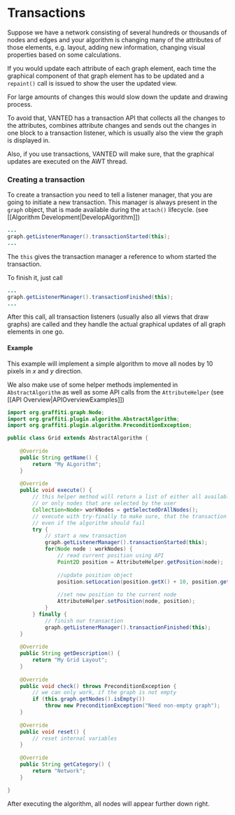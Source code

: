# Transactions

Suppose we have a network consisting of several hundreds or thousands of nodes and edges and your algorithm is changing many of the attributes of those elements, e.g. layout, adding new information, changing visual properties based on some calculations.

If you would update each attribute of each graph element, each time the graphical component of that graph element has to be updated and a `repaint()` call is issued to show the user the updated view.

For large amounts of changes this would slow down the update and drawing process.

To avoid that, VANTED has a transaction API that collects all the changes to the attributes, combines attribute changes and sends out the changes in one block to a transaction listener, which is usually also the view the graph is displayed in.

Also, if you use transactions, VANTED will make sure, that the graphical updates are executed on the AWT thread.

### Creating a transaction

To create a transaction you need to tell a listener manager, that you are going to initiate a new transaction. This manager is always present in the `graph` object, that is made available during the `attach()` lifecycle. (see [[Algorithm Development|DevelopAlgorithm]])

```java
...
graph.getListenerManager().transactionStarted(this);
...
```
The `this` gives the transaction manager a reference to whom started the transaction.

To finish it, just call
```java
...
graph.getListenerManager().transactionFinished(this);
...
```

After this call, all transaction listeners (usually also all views that draw graphs) are called and they handle the actual graphical updates of all graph elements in one go.

#### Example

This example will implement a simple algorithm to move all nodes by 10 pixels in *x* and *y* direction.

We also make use of some helper methods implemented in `AbstractAlgorithm` as well as some API calls from the `AttributeHelper` (see [[API Overview|APIOverviewExamples]])


```java
import org.graffiti.graph.Node;
import org.graffiti.plugin.algorithm.AbstractAlgorithm;
import org.graffiti.plugin.algorithm.PreconditionException;

public class Grid extends AbstractAlgorithm {
	
	@Override
	public String getName() {
		return "My ALgorithm";
	}
	
	@Override
	public void execute() {
		// this helper method will return a list of either all available nodes
		// or only nodes that are selected by the user
		Collection<Node> workNodes = getSelectedOrAllNodes();
		// execute with try-finally to make sure, that the transaction is finished
		// even if the algorithm should fail
		try {
			// start a new transaction
			graph.getListenerManager().transactionStarted(this);
			for(Node node : workNodes) {
				// read current position using API
				Point2D position = AttributeHelper.getPosition(node);
				
				//update position object
				position.setLocation(position.getX() + 10, position.getY() + 10);
				
				//set new position to the current node
				AttributeHelper.setPosition(node, position);
			}
		} finally {
			// finish our transaction
			graph.getListenerManager().transactionFinished(this);
	}
	
	@Override
	public String getDescription() {
		return "My Grid Layout";
	}
	
	@Override
	public void check() throws PreconditionException {
		// we can only work, if the graph is not empty
		if (this.graph.getNodes().isEmpty())
			throw new PreconditionException("Need non-empty graph");
	}
	
	@Override
	public void reset() {
		// reset internal variables
	}
	
	@Override
	public String getCategory() {
		return "Network";
	}

}
```

After executing the algorithm, all nodes will appear further down right.